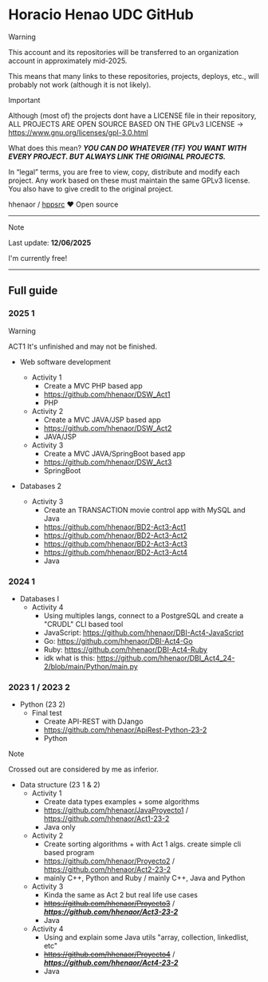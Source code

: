 # Horacio Henao UDC GitHub

> [!WARNING]
> This account and its repositories will be transferred to an organization account in approximately mid-2025.
>
> This means that many links to these repositories, projects, deploys, etc., will probably not work (although it is not likely).

> [!IMPORTANT]
> Although (most of) the projects dont have a LICENSE file in their repository, ALL PROJECTS ARE OPEN SOURCE BASED ON THE GPLv3 LICENSE -> https://www.gnu.org/licenses/gpl-3.0.html
> 
> What does this mean? ***YOU CAN DO WHATEVER (TF) YOU WANT WITH EVERY PROJECT. BUT ALWAYS LINK THE ORIGINAL PROJECTS.***
> 
> In “legal” terms, you are free to view, copy, distribute and modify each project. Any work based on these must maintain the same GPLv3 license. You also have to give credit to the original project. 

hhenaor / [hppsrc](https://github.com/hppsrc) ❤ Open source

---

> [!NOTE]
> Last update: **12/06/2025**
> 
> I'm currently free!

---

## Full guide

### 2025 1
> [!WARNING]
> ACT1 It's unfinished and may not be finished.

- Web software development 
  - Activity 1 
    - Create a MVC PHP based app
    - https://github.com/hhenaor/DSW_Act1
    - PHP
  - Activity 2
    - Create a MVC JAVA/JSP based app
    - https://github.com/hhenaor/DSW_Act2
    - JAVA/JSP
  - Activity 3
    - Create a MVC JAVA/SpringBoot based app
    - https://github.com/hhenaor/DSW_Act3
    - SpringBoot

- Databases 2 
  - Activity 3
    - Create an TRANSACTION movie control app with MySQL and Java
    - https://github.com/hhenaor/BD2-Act3-Act1
    - https://github.com/hhenaor/BD2-Act3-Act2
    - https://github.com/hhenaor/BD2-Act3-Act3
    - https://github.com/hhenaor/BD2-Act3-Act4
    - Java

### 2024 1

- Databases I
  - Activity 4
    - Using multiples langs, connect to a PostgreSQL and create a "CRUDL" CLI based tool 
    - JavaScript: https://github.com/hhenaor/DBI-Act4-JavaScript
    - Go: https://github.com/hhenaor/DBI-Act4-Go
    - Ruby: https://github.com/hhenaor/DBI-Act4-Ruby
    - idk what is this: https://github.com/hhenaor/DBI_Act4_24-2/blob/main/Python/main.py

### 2023 1 / 2023 2

- Python (23 2)
  - Final test
    - Create API-REST with DJango
    - https://github.com/hhenaor/ApiRest-Python-23-2
    - Python
   
> [!NOTE]
> Crossed out are considered by me as inferior.

- Data structure (23 1 & 2)
  - Activity 1
    - Create data types examples + some algorithms
    - https://github.com/hhenaor/JavaProyecto1 / https://github.com/hhenaor/Act1-23-2
    - Java only
  - Activity 2
    - Create sorting algorithms + with Act 1 algs. create simple cli based program
    - https://github.com/hhenaor/Proyecto2 / https://github.com/hhenaor/Act2-23-2
    - mainly C++, Python and Ruby / mainly C++, Java and Python
  - Activity 3
    - Kinda the same as Act 2 but real life use cases
    - ~~https://github.com/hhenaor/Proyecto3~~ / ***https://github.com/hhenaor/Act3-23-2***
    - Java
  - Activity 4
    - Using and explain some Java utils "array, collection, linkedlist, etc"
    - ~~https://github.com/hhenaor/Proyecto4~~ / ***https://github.com/hhenaor/Act4-23-2***
    - Java
   

